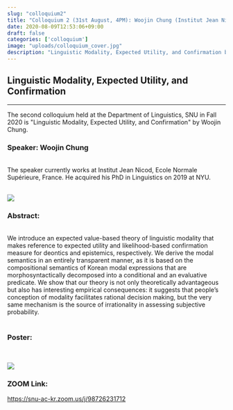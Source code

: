 ```yaml
---
slug: "colloquium2"
title: "Colloquium 2 (31st August, 4PM): Woojin Chung (Institut Jean Nicod)"
date: 2020-08-09T12:53:06+09:00
draft: false
categories: ['colloquium']
image: "uploads/colloquium_cover.jpg"
description: "Linguistic Modality, Expected Utility, and Confirmation by Woojin Chung"
---
```


## Linguistic Modality, Expected Utility, and Confirmation
***

The second colloquium held at the Department of Linguistics, SNU in Fall 2020 is "Linguistic Modality, Expected Utility, and Confirmation" by Woojin Chung. 

### Speaker: Woojin Chung
<br/>
The speaker currently works at Institut Jean Nicod, Ecole Normale Supérieure, France. He acquired his PhD in Linguistics on 2019 at NYU.
<br/><br/>

![ ](/uploads/Woojin_Chung_image.jpg#floatleft)

### Abstract: 
<br/>
We introduce an expected value-based theory of linguistic modality that makes reference to expected utility and likelihood-based confirmation measure for deontics and epistemics, respectively. We derive the modal semantics in an entirely transparent manner, as it is based on the compositional semantics of Korean modal expressions that are morphosyntactically decomposed into a conditional and an evaluative predicate. We show that our theory is not only theoretically advantageous but also has interesting empirical consequences: it suggests that people’s conception of modality facilitates rational decision making, but the very same mechanism is the source of irrationality in assessing subjective probability. 
<br/><br/>

### Poster:
<br/>

![ ](/uploads/poster_colloquium1.jpeg#floatleft)


### ZOOM Link:
https://snu-ac-kr.zoom.us/j/98726231712